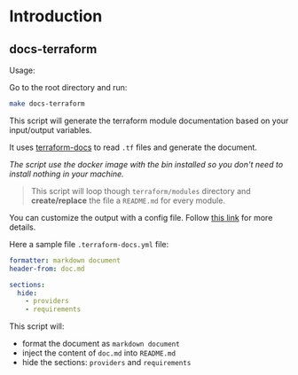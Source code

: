 # Introduction

## docs-terraform

Usage:

Go to the root directory and run:

```bash
make docs-terraform
```

This script will generate the terraform module documentation based on your input/output variables.

It uses [terraform-docs](https://github.com/terraform-docs/terraform-docs) to read `.tf` files and generate the document.

_The script use the docker image with the bin installed so you don't need to install nothing in your machine._

> This script will loop though `terraform/modules` directory and **create/replace** the file a `README.md` for every module.

You can customize the output with a config file. Follow [this link](https://github.com/terraform-docs/terraform-docs/blob/master/docs/CONFIG_FILE.md) for more details.

Here a sample file `.terraform-docs.yml` file:

```yaml
formatter: markdown document
header-from: doc.md

sections:
  hide:
    - providers
    - requirements
```

This script will:
- format the document as `markdown document`
- inject the content of `doc.md` into `README.md`
- hide the sections: `providers` and `requirements`
